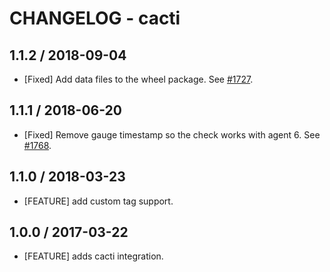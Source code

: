 # CHANGELOG - cacti

## 1.1.2 / 2018-09-04

* [Fixed] Add data files to the wheel package. See [#1727](https://github.com/DataDog/integrations-core/pull/1727).

## 1.1.1 / 2018-06-20

* [Fixed] Remove gauge timestamp so the check works with agent 6. See [#1768](https://github.com/DataDog/integrations-core/pull/1768).

## 1.1.0 / 2018-03-23

* [FEATURE] add custom tag support.

## 1.0.0 / 2017-03-22

* [FEATURE] adds cacti integration.
